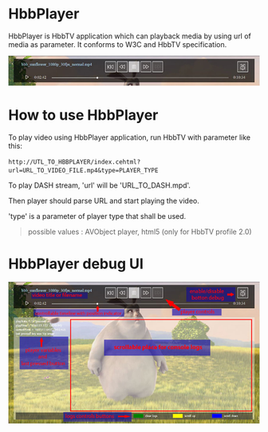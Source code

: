 # HbbPlayer

HbbPlayer is HbbTV application which can playback media by using url of media as parameter. It conforms to W3C and HbbTV specification.

<img src="https://github.com/Samsung/HbbPlayer/blob/master/screenshot1.jpg" alt="HbbPlayer" />


# How to use HbbPlayer

To play video using HbbPlayer application, run HbbTV with parameter like this:

`http://UTL_TO_HBBPLAYER/index.cehtml?url=URL_TO_VIDEO_FILE.mp4&type=PLAYER_TYPE`

To play DASH stream, 'url' will be 'URL_TO_DASH.mpd'.

Then player should parse URL and start playing the video.

'type' is a parameter of player type that shall be used.
>possible values : AVObject player, html5 (only for HbbTV profile 2.0)


# HbbPlayer debug UI
<img src="https://github.com/Samsung/HbbPlayer/blob/master/screenshot2.jpg" alt="HbbPlayer debug UI" />
